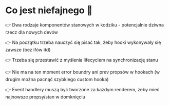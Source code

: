 # Co jest niefajnego 🤨

👉 Dwa rodzaje komponentów stanowych w kodziku - potencjalnie dziwna rzecz dla nowych devów

👉 Na początku trzeba nauczyć się pisać tak, żeby hooki wykonywały się zawsze (bez ifów itd)

👉 Trzeba się przestawić z myślenia lifecyclem na synchronizację stanu

👉 Nie ma na ten moment error boundry ani prev propsów w hookach (w drugim można pacnąć szybkiego custom hooka)

👉 Event handlery muszą być tworzone za każdym renderem, żeby mieć najnowsze propsy/stan w domknięciu
